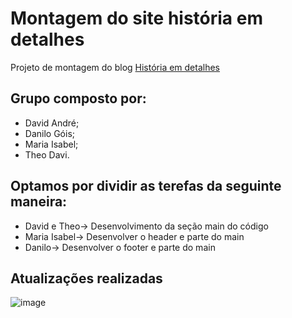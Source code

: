 # Montagem do site história em detalhes

Projeto de montagem do blog [História em detalhes](https://historianosdetalhes.com.br)

## Grupo composto por:
- David André;
- Danilo Góis;
- Maria Isabel;
- Theo Davi.

## Optamos por dividir as terefas da seguinte maneira:

- David e Theo-> Desenvolvimento da seção main do código
- Maria Isabel-> Desenvolver o header e parte do main
- Danilo-> Desenvolver o footer e parte do main

## Atualizações realizadas
![image](https://github.com/danilousGois/montagem-com-git/assets/40152718/41d36a68-4aa3-471f-aa80-301f7c6b5bd3)
